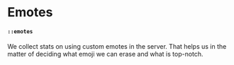 ﻿# Emotes

#### `::emotes`

We collect stats on using custom emotes in the server.
That helps us in the matter of deciding what emoji we can erase and what is top-notch.
